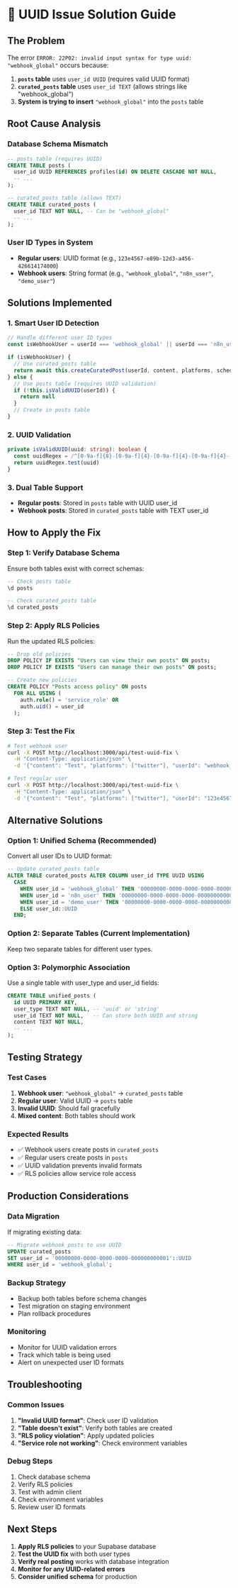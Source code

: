 # 🔧 UUID Issue Solution Guide

## **The Problem**

The error `ERROR: 22P02: invalid input syntax for type uuid: "webhook_global"` occurs because:

1. **`posts` table** uses `user_id UUID` (requires valid UUID format)
2. **`curated_posts` table** uses `user_id TEXT` (allows strings like "webhook_global")
3. **System is trying to insert** `"webhook_global"` into the `posts` table

## **Root Cause Analysis**

### **Database Schema Mismatch**
```sql
-- posts table (requires UUID)
CREATE TABLE posts (
  user_id UUID REFERENCES profiles(id) ON DELETE CASCADE NOT NULL,
  -- ...
);

-- curated_posts table (allows TEXT)
CREATE TABLE curated_posts (
  user_id TEXT NOT NULL, -- Can be "webhook_global"
  -- ...
);
```

### **User ID Types in System**
- **Regular users**: UUID format (e.g., `123e4567-e89b-12d3-a456-426614174000`)
- **Webhook users**: String format (e.g., `"webhook_global"`, `"n8n_user"`, `"demo_user"`)

## **Solutions Implemented**

### **1. Smart User ID Detection**
```typescript
// Handle different user ID types
const isWebhookUser = userId === 'webhook_global' || userId === 'n8n_user' || userId === 'demo_user'

if (isWebhookUser) {
  // Use curated_posts table
  return await this.createCuratedPost(userId, content, platforms, scheduledFor, media)
} else {
  // Use posts table (requires UUID validation)
  if (!this.isValidUUID(userId)) {
    return null
  }
  // Create in posts table
}
```

### **2. UUID Validation**
```typescript
private isValidUUID(uuid: string): boolean {
  const uuidRegex = /^[0-9a-f]{8}-[0-9a-f]{4}-[0-9a-f]{4}-[0-9a-f]{4}-[0-9a-f]{12}$/i
  return uuidRegex.test(uuid)
}
```

### **3. Dual Table Support**
- **Regular posts**: Stored in `posts` table with UUID user_id
- **Webhook posts**: Stored in `curated_posts` table with TEXT user_id

## **How to Apply the Fix**

### **Step 1: Verify Database Schema**
Ensure both tables exist with correct schemas:

```sql
-- Check posts table
\d posts

-- Check curated_posts table  
\d curated_posts
```

### **Step 2: Apply RLS Policies**
Run the updated RLS policies:

```sql
-- Drop old policies
DROP POLICY IF EXISTS "Users can view their own posts" ON posts;
DROP POLICY IF EXISTS "Users can manage their own posts" ON posts;

-- Create new policies
CREATE POLICY "Posts access policy" ON posts
  FOR ALL USING (
    auth.role() = 'service_role' OR
    auth.uid() = user_id
  );
```

### **Step 3: Test the Fix**
```bash
# Test webhook user
curl -X POST http://localhost:3000/api/test-uuid-fix \
  -H "Content-Type: application/json" \
  -d '{"content": "Test", "platforms": ["twitter"], "userId": "webhook_global"}'

# Test regular user
curl -X POST http://localhost:3000/api/test-uuid-fix \
  -H "Content-Type: application/json" \
  -d '{"content": "Test", "platforms": ["twitter"], "userId": "123e4567-e89b-12d3-a456-426614174000"}'
```

## **Alternative Solutions**

### **Option 1: Unified Schema (Recommended)**
Convert all user IDs to UUID format:

```sql
-- Update curated_posts table
ALTER TABLE curated_posts ALTER COLUMN user_id TYPE UUID USING 
  CASE 
    WHEN user_id = 'webhook_global' THEN '00000000-0000-0000-0000-000000000001'::UUID
    WHEN user_id = 'n8n_user' THEN '00000000-0000-0000-0000-000000000002'::UUID
    WHEN user_id = 'demo_user' THEN '00000000-0000-0000-0000-000000000003'::UUID
    ELSE user_id::UUID
  END;
```

### **Option 2: Separate Tables (Current Implementation)**
Keep two separate tables for different user types.

### **Option 3: Polymorphic Association**
Use a single table with user_type and user_id fields:

```sql
CREATE TABLE unified_posts (
  id UUID PRIMARY KEY,
  user_type TEXT NOT NULL, -- 'uuid' or 'string'
  user_id TEXT NOT NULL,   -- Can store both UUID and string
  content TEXT NOT NULL,
  -- ...
);
```

## **Testing Strategy**

### **Test Cases**
1. **Webhook user**: `"webhook_global"` → `curated_posts` table
2. **Regular user**: Valid UUID → `posts` table  
3. **Invalid UUID**: Should fail gracefully
4. **Mixed content**: Both tables should work

### **Expected Results**
- ✅ Webhook users create posts in `curated_posts`
- ✅ Regular users create posts in `posts`
- ✅ UUID validation prevents invalid formats
- ✅ RLS policies allow service role access

## **Production Considerations**

### **Data Migration**
If migrating existing data:
```sql
-- Migrate webhook posts to use UUID
UPDATE curated_posts 
SET user_id = '00000000-0000-0000-0000-000000000001'::UUID 
WHERE user_id = 'webhook_global';
```

### **Backup Strategy**
- Backup both tables before schema changes
- Test migration on staging environment
- Plan rollback procedures

### **Monitoring**
- Monitor for UUID validation errors
- Track which table is being used
- Alert on unexpected user ID formats

## **Troubleshooting**

### **Common Issues**
1. **"Invalid UUID format"**: Check user ID validation
2. **"Table doesn't exist"**: Verify both tables are created
3. **"RLS policy violation"**: Apply updated policies
4. **"Service role not working"**: Check environment variables

### **Debug Steps**
1. Check database schema
2. Verify RLS policies
3. Test with admin client
4. Check environment variables
5. Review user ID formats

## **Next Steps**

1. **Apply RLS policies** to your Supabase database
2. **Test the UUID fix** with both user types
3. **Verify real posting** works with database integration
4. **Monitor for any UUID-related errors**
5. **Consider unified schema** for production 